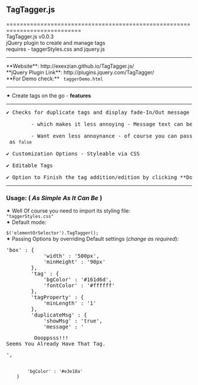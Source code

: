 ## TagTagger.js
============================================================================<br/>
TagTagger.js v0.0.3<br/>
jQuery plugin to create and manage tags<br/>
requires - taggerStyles.css and jquery.js <br/>
<hr>
**Website**: http://exexzian.github.io/TagTagger.js/ <br/>
**jQuery Plugin Link**: http://plugins.jquery.com/TagTagger/ <br/>
**For Demo check:** <code> taggerDemo.html </code> <br/>
<hr size='3'>

✦ Create tags on the go - **features**<br/>
<hr><pre>
✔ Checks for duplicate tags and display fade-In/Out message<br/>
		- which makes it less annoying - Message text can be easily changed by passing option msg<br/>
		- Want even less annoynance - of course you can pass the <code>showMsg</code> as <code>false</code><br/> 
✔ Customization Options - Styleable via CSS<br/>
✔ Editable Tags<br/>
✔ Option to Finish the tag addition/edition by clicking **Done** button <br/></pre>

<hr/>

### Usage: (<i> As Simple As It Can Be </i>)<br/>
✦ Well Of course you need to import its styling file: <code> "taggerStyles.css" </code> <br/>
✦ Default mode: <br/>
   <code> $('elementOrSelector').TagTagger(); </code> <br/>
✦ Passing Options by overriding Default settings (<i>change as required</i>): <br/>
<pre>
'box' : {
			'width' : '500px',
			'minHeight' : '90px'
		},
		'tag' : {
			'bgColor' : '#161d6d',
			'fontColor' : '#ffffff'
		},
		'tagProperty' : {
			'minLength' : '1'
		},
		'duplicateMsg' : {
			'showMsg' : 'true',
			'message' : '<pre>         Oooppsss!!!       <br/>Seems You Already Have That Tag. </pre>',
			'bgColor' : '#e3e18a'
		}
 </pre>



